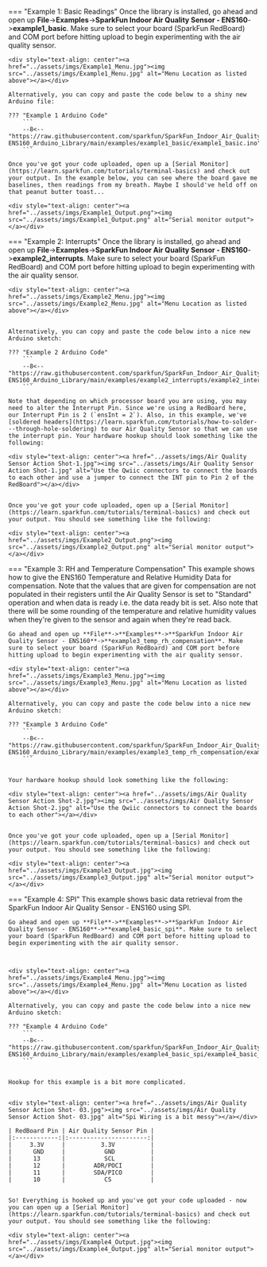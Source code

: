 === "Example 1: Basic Readings"
    Once the library is installed, go ahead and open up **File**->**Examples**->**SparkFun Indoor Air Quality Sensor - ENS160**->**example1_basic**. Make sure to select your board (SparkFun RedBoard) and COM port before hitting upload to begin experimenting with the air quality sensor.

    <div style="text-align: center"><a href="../assets/imgs/Example1_Menu.jpg"><img src="../assets/imgs/Example1_Menu.jpg" alt="Menu Location as listed above"></a></div>

    Alternatively, you can copy and paste the code below to a shiny new Arduino file:

    ??? "Example 1 Arduino Code"
        ```
        --8<-- "https://raw.githubusercontent.com/sparkfun/SparkFun_Indoor_Air_Quality_Sensor-ENS160_Arduino_Library/main/examples/example1_basic/example1_basic.ino"
        ```

    Once you've got your code uploaded, open up a [Serial Monitor](https://learn.sparkfun.com/tutorials/terminal-basics) and check out your output. In the example below, you can see where the board gave me baselines, then readings from my breath. Maybe I should've held off on that peanut butter toast... 

    <div style="text-align: center"><a href="../assets/imgs/Example1_Output.png"><img src="../assets/imgs/Example1_Output.png" alt="Serial monitor output"></a></div>

=== "Example 2: Interrupts"
    Once the library is installed, go ahead and open up **File**->**Examples**->**SparkFun Indoor Air Quality Sensor - ENS160**->**example2_interrupts**. Make sure to select your board (SparkFun RedBoard) and COM port before hitting upload to begin experimenting with the air quality sensor.

    <div style="text-align: center"><a href="../assets/imgs/Example2_Menu.jpg"><img src="../assets/imgs/Example2_Menu.jpg" alt="Menu Location as listed above"></a></div>


    Alternatively, you can copy and paste the code below into a nice new Arduino sketch: 

    ??? "Example 2 Arduino Code"
        ```
        --8<-- "https://raw.githubusercontent.com/sparkfun/SparkFun_Indoor_Air_Quality_Sensor-ENS160_Arduino_Library/main/examples/example2_interrupts/example2_interrupts.ino"
        ```

    Note that depending on which processor board you are using, you may need to alter the Interrupt Pin. Since we're using a RedBoard here, our Interrupt Pin is 2 (`ensInt = 2`). Also, in this example, we've [soldered headers](https://learn.sparkfun.com/tutorials/how-to-solder---through-hole-soldering) to our Air Quality Sensor so that we can use the interrupt pin. Your hardware hookup should look something like the following: 

    <div style="text-align: center"><a href="../assets/imgs/Air Quality Sensor Action Shot-1.jpg"><img src="../assets/imgs/Air Quality Sensor Action Shot-1.jpg" alt="Use the Qwiic connectors to connect the boards to each other and use a jumper to connect the INT pin to Pin 2 of the RedBoard"></a></div>


    Once you've got your code uploaded, open up a [Serial Monitor](https://learn.sparkfun.com/tutorials/terminal-basics) and check out your output. You should see something like the following:

    <div style="text-align: center"><a href="../assets/imgs/Example2_Output.png"><img src="../assets/imgs/Example2_Output.png" alt="Serial monitor output"></a></div>

=== "Example 3: RH and Temperature Compensation"
    This example shows how to give the ENS160 Temperature and Relative Humidity Data for compensation. Note that the values that are given for compensation are not populated in their registers until the Air Quality Sensor is set to "Standard" operation and when data is ready i.e. the data ready bit is set. Also note that there will be some rounding of the temperature and relative humidity values when they're given to the sensor and again when they're read back.

    Go ahead and open up **File**->**Examples**->**SparkFun Indoor Air Quality Sensor - ENS160**->**example3_temp_rh_compensation**. Make sure to select your board (SparkFun RedBoard) and COM port before hitting upload to begin experimenting with the air quality sensor.

    <div style="text-align: center"><a href="../assets/imgs/Example3_Menu.jpg"><img src="../assets/imgs/Example3_Menu.jpg" alt="Menu Location as listed above"></a></div>

    Alternatively, you can copy and paste the code below into a nice new Arduino sketch: 

    ??? "Example 3 Arduino Code"
        ```
        --8<-- "https://raw.githubusercontent.com/sparkfun/SparkFun_Indoor_Air_Quality_Sensor-ENS160_Arduino_Library/main/examples/example3_temp_rh_compensation/example3_temp_rh_compensation.ino"
        ```
        
        
    Your hardware hookup should look something like the following: 

    <div style="text-align: center"><a href="../assets/imgs/Air Quality Sensor Action Shot-2.jpg"><img src="../assets/imgs/Air Quality Sensor Action Shot-2.jpg" alt="Use the Qwiic connectors to connect the boards to each other"></a></div>

        
    Once you've got your code uploaded, open up a [Serial Monitor](https://learn.sparkfun.com/tutorials/terminal-basics) and check out your output. You should see something like the following:

    <div style="text-align: center"><a href="../assets/imgs/Example3_Output.jpg"><img src="../assets/imgs/Example3_Output.jpg" alt="Serial monitor output"></a></div>


=== "Example 4: SPI"
    This example shows basic data retrieval from the SparkFun Indoor Air Quality Sensor - ENS160 using SPI.

    Go ahead and open up **File**->**Examples**->**SparkFun Indoor Air Quality Sensor - ENS160**->**example4_basic_spi**. Make sure to select your board (SparkFun RedBoard) and COM port before hitting upload to begin experimenting with the air quality sensor.



    <div style="text-align: center"><a href="../assets/imgs/Example4_Menu.jpg"><img src="../assets/imgs/Example4_Menu.jpg" alt="Menu Location as listed above"></a></div>

    Alternatively, you can copy and paste the code below into a nice new Arduino sketch: 

    ??? "Example 4 Arduino Code"
        ```
        --8<-- "https://raw.githubusercontent.com/sparkfun/SparkFun_Indoor_Air_Quality_Sensor-ENS160_Arduino_Library/main/examples/example4_basic_spi/example4_basic_spi.ino"
        ```


    Hookup for this example is a bit more complicated. 


    <div style="text-align: center"><a href="../assets/imgs/Air Quality Sensor Action Shot- 03.jpg"><img src="../assets/imgs/Air Quality Sensor Action Shot- 03.jpg" alt="Spi Wiring is a bit messy"></a></div>

    | RedBoard Pin | Air Quality Sensor Pin |
    |:------------:|:----------------------:|
    |     3.3V     |          3.3V          |
    |      GND     |           GND          |
    |      13      |           SCL          |
    |      12      |        ADR/POCI        |
    |      11      |        SDA/PICO        |
    |      10      |           CS           |


    So! Everything is hooked up and you've got your code uploaded - now you can open up a [Serial Monitor](https://learn.sparkfun.com/tutorials/terminal-basics) and check out your output. You should see something like the following:

    <div style="text-align: center"><a href="../assets/imgs/Example4_Output.jpg"><img src="../assets/imgs/Example4_Output.jpg" alt="Serial monitor output"></a></div>

